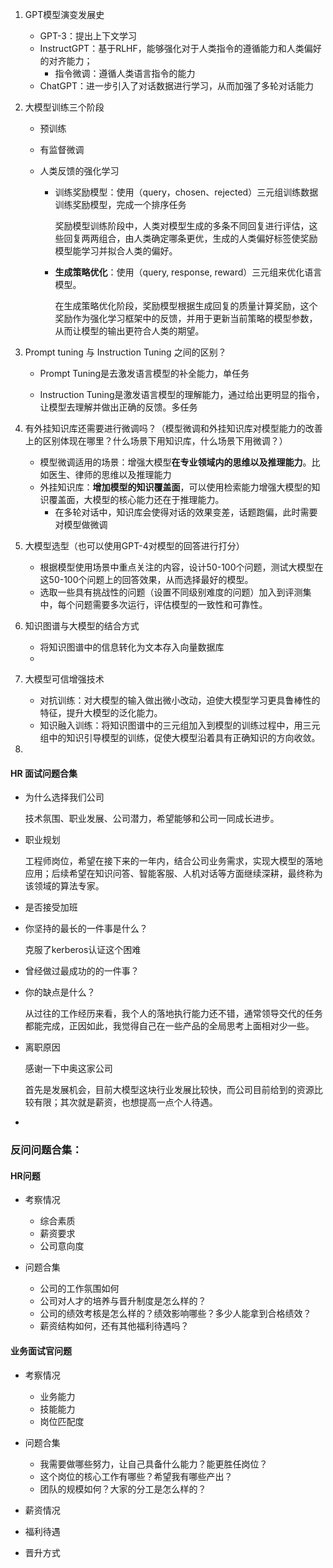 1. GPT模型演变发展史

   - GPT-3：提出上下文学习
   - InstructGPT：基于RLHF，能够强化对于人类指令的遵循能力和人类偏好的对齐能力；
     - 指令微调：遵循人类语言指令的能力
   - ChatGPT：进一步引入了对话数据进行学习，从而加强了多轮对话能力

2. 大模型训练三个阶段

   - 预训练

   - 有监督微调

   - 人类反馈的强化学习

     - 训练奖励模型：使用（query，chosen、rejected）三元组训练数据训练奖励模型，完成一个排序任务

       奖励模型训练阶段中，人类对模型生成的多条不同回复进行评估，这些回复两两组合，由人类确定哪条更优，生成的人类偏好标签使奖励模型能学习并拟合人类的偏好。

     - **生成策略优化**：使用（query, response, reward）三元组来优化语言模型。

       在生成策略优化阶段，奖励模型根据生成回复的质量计算奖励，这个奖励作为强化学习框架中的反馈，并用于更新当前策略的模型参数，从而让模型的输出更符合人类的期望。

3. Prompt tuning 与 Instruction Tuning 之间的区别？

   - Prompt Tuning是去激发语言模型的补全能力，单任务

   - Instruction Tuning是激发语言模型的理解能力，通过给出更明显的指令，让模型去理解并做出正确的反馈。多任务

4. 有外挂知识库还需要进行微调吗？（模型微调和外挂知识库对模型能力的改善上的区别体现在哪里？什么场景下用知识库，什么场景下用微调？）

   - 模型微调适用的场景：增强大模型**在专业领域内的思维以及推理能力**。比如医生、律师的思维以及推理能力
   - 外挂知识库：**增加模型的知识覆盖面**，可以使用检索能力增强大模型的知识覆盖面，大模型的核心能力还在于推理能力。
     - 在多轮对话中，知识库会使得对话的效果变差，话题跑偏，此时需要对模型做微调

5. 大模型选型（也可以使用GPT-4对模型的回答进行打分）

   - 根据模型使用场景中重点关注的内容，设计50-100个问题，测试大模型在这50-100个问题上的回答效果，从而选择最好的模型。
   - 选取一些具有挑战性的问题（设置不同级别难度的问题）加入到评测集中，每个问题需要多次运行，评估模型的一致性和可靠性。

6. 知识图谱与大模型的结合方式

   - 将知识图谱中的信息转化为文本存入向量数据库
   - 

7. 大模型可信增强技术

   - 对抗训练：对大模型的输入做出微小改动，迫使大模型学习更具鲁棒性的特征，提升大模型的泛化能力。
   - 知识融入训练：将知识图谱中的三元组加入到模型的训练过程中，用三元组中的知识引导模型的训练，促使大模型沿着具有正确知识的方向收敛。

8. 















#### HR 面试问题合集

- 为什么选择我们公司

  技术氛围、职业发展、公司潜力，希望能够和公司一同成长进步。

- 职业规划

  工程师岗位，希望在接下来的一年内，结合公司业务需求，实现大模型的落地应用；后续希望在知识问答、智能客服、人机对话等方面继续深耕，最终称为该领域的算法专家。

- 是否接受加班

- 你坚持的最长的一件事是什么？

  克服了kerberos认证这个困难

- 曾经做过最成功的的一件事？

- 你的缺点是什么？

  从过往的工作经历来看，我个人的落地执行能力还不错，通常领导交代的任务都能完成，正因如此，我觉得自己在一些产品的全局思考上面相对少一些。

- 离职原因

  感谢一下中奥这家公司

  首先是发展机会，目前大模型这块行业发展比较快，而公司目前给到的资源比较有限；其次就是薪资，也想提高一点个人待遇。

- 

  





### 反问问题合集：

#### HR问题

- 考察情况
  - 综合素质
  - 薪资要求
  - 公司意向度

- 问题合集
  - 公司的工作氛围如何
  - 公司对人才的培养与晋升制度是怎么样的？
  - 公司的绩效考核是怎么样的？绩效影响哪些？多少人能拿到合格绩效？
  - 薪资结构如何，还有其他福利待遇吗？

#### 业务面试官问题

- 考察情况
  - 业务能力
  - 技能能力
  - 岗位匹配度
- 问题合集
  - 我需要做哪些努力，让自己具备什么能力？能更胜任岗位？
  - 这个岗位的核心工作有哪些？希望我有哪些产出？
  - 团队的规模如何？大家的分工是怎么样的？

- 薪资情况
- 福利待遇
- 晋升方式







